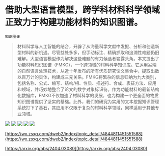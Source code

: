 # 借助大型语言模型，跨学科材料科学领域正致力于构建功能材料的知识图谱。
`知识图谱`
> 材料科学与人工智能的结合，开辟了从海量科学文献中发掘、分析和创造新型材料的新机遇。尽管益处多多，但手动标注、精确抓取和追溯性难题仍旧难解。大型语言模型作为解决这些难题的有力候选者崭露头角。本文提出了功能材料知识图谱（FMKG），一个跨领域的材料科学知识库。它运用尖端的自然语言处理技术，从近十年发布的所有优质研究论文集合中，提取出数以百万计的实体，构建成三元关系。FMKG将繁杂的信息归纳为九大类别，包括名称、公式、缩写、结构/相、性质、描述符、合成、表征方法、应用和领域，并巧妙地整合了论文的数字对象标识符。作为功能材料的最新结构化数据库，FMKG不仅加速了材料科学的发展，也为构建一个更全面的物质知识图谱提供了坚实的基础。此外，我们的研究为实用的文本挖掘知识管理系统打下了基石，其应用不仅限于复杂的材料科学领域，同样适用于其他专业领域。

![](https://raw.githubusercontent.com/HuggingAGI/HuggingArxiv/main/paper_images/2404.03080/workflow_pipeline.jpg)
![](https://raw.githubusercontent.com/HuggingAGI/HuggingArxiv/main/paper_images/2404.03080/kgschema.jpg)
![](https://raw.githubusercontent.com/HuggingAGI/HuggingArxiv/main/paper_images/2404.03080/visualization.jpg)
![](https://raw.githubusercontent.com/HuggingAGI/HuggingArxiv/main/paper_images/2404.03080/material2application.jpg)
![](https://raw.githubusercontent.com/HuggingAGI/HuggingArxiv/main/paper_images/2404.03080/fmkg-matkg.jpg)

[https://wx.zsxq.com/dweb2/index/topic_detail/4844811451551588](https://wx.zsxq.com/dweb2/index/topic_detail/4844811451551588)

[https://arxiv.org/abs/2404.03080](https://arxiv.org/abs/2404.03080)